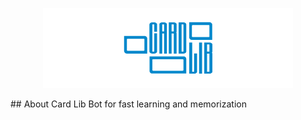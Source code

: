 <p align="center">
  <a href="https://t.me/card_lib_bot">
    <img src="https://github.com/iteamurr/card-lib/raw/main/resources/git-panel.png" alt="Card Lib"/>
  </a>
</p>
## About Card Lib
Bot for fast learning and memorization
